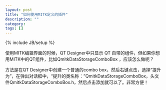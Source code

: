 ```yaml
---
layout: post
title: "如何使用MITK定义的插件"
description: ""
category: 
tags: []
---
```

{% include JB/setup %}

使用MITK编辑界面的时候，QT Designer中只显示 QT 自带的组件，但如果你想用MITK中的QT组件，比如QmitkDataStorageComboBox ，应该怎么做呢？

方法是在QT Designer中创建一个普通的combo box，然后右键点击，选择“提升为”，在弹出对话框中，“提升的类名称：”QmitkDataStorageComboBox，头文件QmitkDataStorageComboBox.h，然后点击添加就可以了。非常方便！